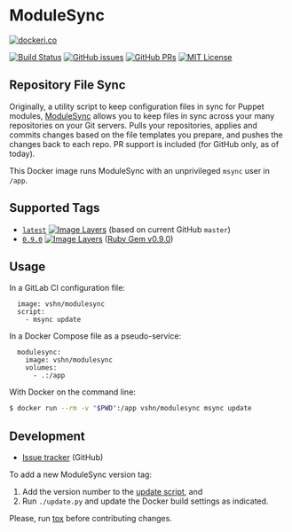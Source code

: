 ModuleSync
==========

[![dockeri.co](http://dockeri.co/image/vshn/modulesync)](https://hub.docker.com/r/vshn/modulesync/)

[![Build Status](https://img.shields.io/travis/vshn/docker-modulesync/master.svg)](https://travis-ci.org/vshn/docker-modulesync
) [![GitHub issues](https://img.shields.io/github/issues-raw/vshn/docker-modulesync.svg)](https://github.com/vshn/docker-modulesync/issues
) [![GitHub PRs](https://img.shields.io/github/issues-pr-raw/vshn/docker-modulesync.svg)](https://github.com/vshn/docker-modulesync/pulls
) [![MIT License](https://img.shields.io/github/license/vshn/docker-modulesync.svg)](https://github.com/vshn/docker-modulesync/blob/master/LICENSE)

Repository File Sync
--------------------

Originally, a utility script to keep configuration files in sync for Puppet modules,
[ModuleSync](https://github.com/voxpupuli/modulesync/) allows you to keep files in
sync across your many repositories on your Git servers. Pulls your repositories,
applies and commits changes based on the file templates you prepare, and pushes the
changes back to each repo. PR support is included (for GitHub only, as of today).

This Docker image runs ModuleSync with an unprivileged `msync` user in `/app`.

Supported Tags
--------------

- [`latest`](https://github.com/vshn/docker-modulesync/blob/master/Dockerfile) [![Image Layers](
  https://img.shields.io/imagelayers/layers/vshn/modulesync/latest.svg)](https://imagelayers.io/?images=vshn/modulesync:latest
  ) (based on current GitHub `master`)
- [`0.9.0`](https://github.com/vshn/docker-modulesync/blob/master/0.9.0/Dockerfile) [![Image Layers](
  https://img.shields.io/imagelayers/layers/vshn/modulesync/0.9.0.svg)](https://imagelayers.io/?images=vshn/modulesync:0.9.0
  ) ([Ruby Gem v0.9.0](https://rubygems.org/gems/modulesync/versions/0.9.0))

Usage
-----

In a GitLab CI configuration file:

```
  image: vshn/modulesync
  script:
    - msync update
```

In a Docker Compose file as a pseudo-service:

```
  modulesync:
    image: vshn/modulesync
    volumes:
      - .:/app
```

With Docker on the command line:

```bash
$ docker run --rm -v "$PWD":/app vshn/modulesync msync update
```

Development
-----------

- [Issue tracker](https://github.com/vshn/docker-modulesync/) (GitHub)

To add a new ModuleSync version tag:

1. Add the version number to the [update script](
   https://github.com/vshn/docker-modulesync/blob/master/update.py#L7-L10), and
1. Run `./update.py` and update the Docker build settings as indicated.

Please, run [tox](https://tox.readthedocs.io/) before contributing changes.
